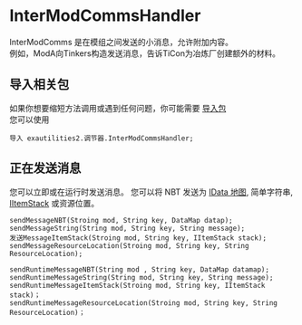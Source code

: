 # InterModCommsHandler

InterModComms 是在模组之间发送的小消息，允许附加内容。  
例如，ModA向Tinkers构造发送消息，告诉TiCon为冶炼厂创建额外的材料。

## 导入相关包

如果你想要缩短方法调用或遇到任何问题，你可能需要 [导入包](/AdvancedFunctions/Import)  
您可以使用

```zenscript
导入 exautilities2.调节器.InterModCommsHandler;
```

## 正在发送消息

您可以立即或在运行时发送消息。 您可以将 NBT 发送为 [IData 地图](/Vanilla/Data/IData), 简单字符串, [IItemStack](/Vanilla/Items/IItemStack) 或资源位置。

```zenscript
sendMessageNBT(Stroing mod, String key, DataMap datap);
sendMessageString(String mod, String key, String message);
发送MessageItemStack(Stroing mod, String key, IItemStack stack);
sendMessageResourceLocation(Stroing mod, String key, String ResourceLocation);

sendRuntimeMessageNBT(String mod , String key, DataMap datamap);
sendRuntimeMessageString(String mod, String key, String message);
sendRuntimeMessageItemStack(Stroing mod, String key, IItemStack stack)；
sendRuntimeMessageResourceLocation(Stroing mod, String key, String ResourceLocation)；
```